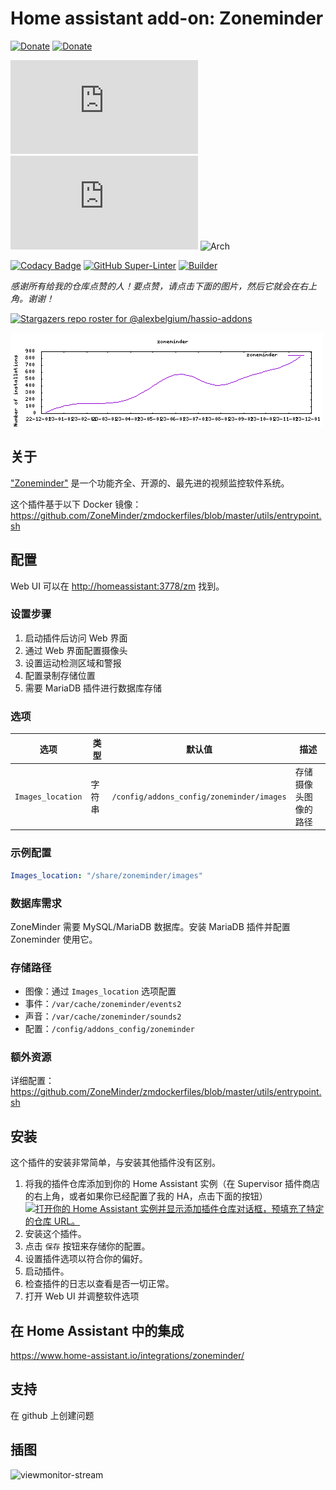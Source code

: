 # Home assistant add-on: Zoneminder

[![Donate][donation-badge]](https://www.buymeacoffee.com/alexbelgium)
[![Donate][paypal-badge]](https://www.paypal.com/donate/?hosted_button_id=DZFULJZTP3UQA)

![Version](https://img.shields.io/badge/dynamic/json?label=版本&query=%24.version&url=https%3A%2F%2Fraw.githubusercontent.com%2Falexbelgium%2Fhassio-addons%2Fmaster%2Fzoneminder%2Fconfig.json)
![Ingress](https://img.shields.io/badge/dynamic/json?label=入口&query=%24.ingress&url=https%3A%2F%2Fraw.githubusercontent.com%2Falexbelgium%2Fhassio-addons%2Fmaster%2Fzoneminder%2Fconfig.json)
![Arch](https://img.shields.io/badge/dynamic/json?color=success&label=Arch&query=%24.arch&url=https%3A%2F%2Fraw.githubusercontent.com%2Falexbelgium%2Fhassio-addons%2Fmaster%2Fzoneminder%2Fconfig.json)

[![Codacy Badge](https://app.codacy.com/project/badge/Grade/9c6cf10bdbba45ecb202d7f579b5be0e)](https://www.codacy.com/gh/alexbelgium/hassio-addons/dashboard?utm_source=github.com&utm_medium=referral&utm_content=alexbelgium/hassio-addons&utm_campaign=Badge_Grade)
[![GitHub Super-Linter](https://img.shields.io/github/actions/workflow/status/alexbelgium/hassio-addons/weekly-supelinter.yaml?label=Lint%20code%20base)](https://github.com/alexbelgium/hassio-addons/actions/workflows/weekly-supelinter.yaml)
[![Builder](https://img.shields.io/github/actions/workflow/status/alexbelgium/hassio-addons/onpush_builder.yaml?label=Builder)](https://github.com/alexbelgium/hassio-addons/actions/workflows/onpush_builder.yaml)

[donation-badge]: https://img.shields.io/badge/Buy%20me%20a%20coffee%20(no%20paypal)-%23d32f2f?logo=buy-me-a-coffee&style=flat&logoColor=white
[paypal-badge]: https://img.shields.io/badge/Buy%20me%20a%20coffee%20with%20Paypal-0070BA?logo=paypal&style=flat&logoColor=white

_感谢所有给我的仓库点赞的人！要点赞，请点击下面的图片，然后它就会在右上角。谢谢！_

[![Stargazers repo roster for @alexbelgium/hassio-addons](https://raw.githubusercontent.com/alexbelgium/hassio-addons/master/.github/stars2.svg)](https://github.com/alexbelgium/hassio-addons/stargazers)

![downloads evolution](https://raw.githubusercontent.com/alexbelgium/hassio-addons/master/zoneminder/stats.png)

## 关于

["Zoneminder"](https://zoneminder.com/) 是一个功能齐全、开源的、最先进的视频监控软件系统。

这个插件基于以下 Docker 镜像：https://github.com/ZoneMinder/zmdockerfiles/blob/master/utils/entrypoint.sh

## 配置

Web UI 可以在 <http://homeassistant:3778/zm> 找到。

### 设置步骤

1. 启动插件后访问 Web 界面
2. 通过 Web 界面配置摄像头
3. 设置运动检测区域和警报
4. 配置录制存储位置
5. 需要 MariaDB 插件进行数据库存储

### 选项

| 选项 | 类型 | 默认值 | 描述 |
|------|------|--------|-------|
| `Images_location` | 字符串 | `/config/addons_config/zoneminder/images` | 存储摄像头图像的路径 |

### 示例配置

```yaml
Images_location: "/share/zoneminder/images"
```

### 数据库需求

ZoneMinder 需要 MySQL/MariaDB 数据库。安装 MariaDB 插件并配置 Zoneminder 使用它。

### 存储路径

- 图像：通过 `Images_location` 选项配置
- 事件：`/var/cache/zoneminder/events2`
- 声音：`/var/cache/zoneminder/sounds2`
- 配置：`/config/addons_config/zoneminder`

### 额外资源

详细配置：https://github.com/ZoneMinder/zmdockerfiles/blob/master/utils/entrypoint.sh

## 安装

这个插件的安装非常简单，与安装其他插件没有区别。

1. 将我的插件仓库添加到你的 Home Assistant 实例（在 Supervisor 插件商店的右上角，或者如果你已经配置了我的 HA，点击下面的按钮）
   [![打开你的 Home Assistant 实例并显示添加插件仓库对话框，预填充了特定的仓库 URL。](https://my.home-assistant.io/badges/supervisor_add_addon_repository.svg)](https://my.home-assistant.io/redirect/supervisor_add_addon_repository/?repository_url=https%3A%2F%2Fgithub.com%2Falexbelgium%2Fhassio-addons)
1. 安装这个插件。
1. 点击 `保存` 按钮来存储你的配置。
1. 设置插件选项以符合你的偏好。
1. 启动插件。
1. 检查插件的日志以查看是否一切正常。
1. 打开 Web UI 并调整软件选项

## 在 Home Assistant 中的集成

https://www.home-assistant.io/integrations/zoneminder/

## 支持

在 github 上创建问题

## 插图

![viewmonitor-stream](https://user-images.githubusercontent.com/44178713/157933856-33ed3d44-6b91-4ce2-8a9b-daf9b618176c.png)

[repository]: https://github.com/alexbelgium/hassio-addons